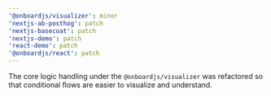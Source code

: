```yaml
---
'@onboardjs/visualizer': minor
'nextjs-ab-posthog': patch
'nextjs-basecoat': patch
'nextjs-demo': patch
'react-demo': patch
'@onboardjs/react': patch
---
```


The core logic handling under the `@onboardjs/visualizer` was refactored so that conditional flows are easier to visualize and understand.
